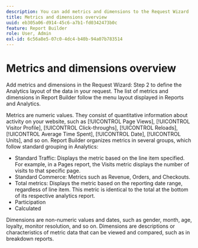 ```yaml
---
description: You can add metrics and dimensions to the Request Wizard  Step 2 to define the Analytics layout of the data in your request. The list of metrics and dimensions in Report Builder follow the menu layout displayed in Reports and Analytics.
title: Metrics and dimensions overview
uuid: eb305a06-d914-45c6-a7b1-fd0342473b0c
feature: Report Builder
role: User, Admin
exl-id: 6c56a8e5-07c0-4dc4-b40b-94a07b783514
---
```

# Metrics and dimensions overview

Add metrics and dimensions in the Request Wizard: Step 2 to define the Analytics layout of the data in your request. The list of metrics and dimensions in Report Builder follow the menu layout displayed in Reports and Analytics.

Metrics are numeric values. They consist of quantitative information about activity on your website, such as [!UICONTROL Page Views], [!UICONTROL Visitor Profile], [!UICONTROL Click-throughs], [!UICONTROL Reloads], [!UICONTROL Average Time Spent], [!UICONTROL Date], [!UICONTROL Units], and so on. Report Builder organizes metrics in several groups, which follow standard grouping in Analytics:

* Standard Traffic: Displays the metric based on the line item specified. For example, in a Pages report, the Visits metric displays the number of visits to that specific page.
* Standard Commerce: Metrics such as Revenue, Orders, and Checkouts.
* Total metrics: Displays the metric based on the reporting date range, regardless of line item. This metric is identical to the total at the bottom of its respective analytics report.
* Participation 
* Calculated

Dimensions are non-numeric values and dates, such as gender, month, age, loyalty, monitor resolution, and so on. Dimensions are descriptions or characteristics of metric data that can be viewed and compared, such as in breakdown reports.
